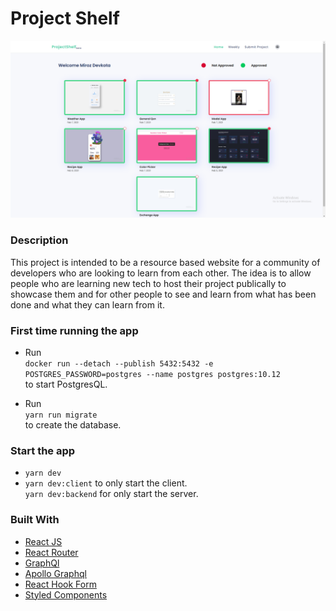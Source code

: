 # Project Shelf

![This is an ALT text](client/src/assets/HomePic.png 'this is a pic')

### Description

This project is intended to be a resource based website for a community of developers who are looking to learn from each other. The idea is to allow people who are learning new tech to host their project publically to showcase them and for other people to see and learn from what has been done and what they can learn from it.

### First time running the app

- Run<br/> `docker run --detach --publish 5432:5432 -e POSTGRES_PASSWORD=postgres --name postgres postgres:10.12`<br/> to start PostgresQL.

- Run<br/> `yarn run migrate`<br/> to create the database.

### Start the app

- `yarn dev`
- `yarn dev:client` to only start the client.<br/> `yarn dev:backend` for only start the server.

### Built With

- [React JS](https://reactjs.org/)
- [React Router](https://github.com/ReactTraining/react-router)
- [GraphQl](https://graphql.org/)
- [Apollo Graphql](https://www.apollographql.com/)
- [React Hook Form](https://react-hook-form.com/)
- [Styled Components](https://www.styled-components.com)
